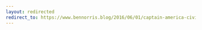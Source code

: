 ```yaml
---
layout: redirected
redirect_to: https://www.bennorris.blog/2016/06/01/captain-america-civil.html
---
```

